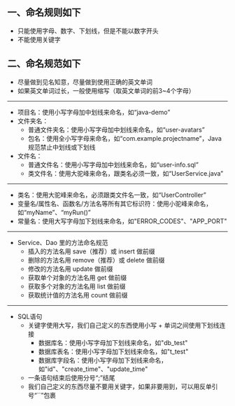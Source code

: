 ## 一、命名规则如下

* 只能使用字母、数字、下划线，但是不能以数字开头
* 不能使用关键字

## 二、命名规范如下

* 尽量做到见名知意，尽量做到使用正确的英文单词
* 如果英文单词过长，一般使用缩写（取英文单词的前3~4个字母）

***

* 项目名：使用小写字母加中划线来命名，如“java-demo”
* 文件夹名：
	* 普通文件夹名：使用小写字母加中划线来命名，如“user-avatars”
	* 包名：使用全小写字母来命名，如“com.example.projectname”，Java规范禁止中划线或下划线
* 文件名：
	* 普通文件名：使用小写字母加中划线来命名，如“user-info.sql”
	* 类文件名：使用大驼峰来命名，跟类名必须一致，如“UserService.java”

***

* 类名：使用大驼峰来命名，必须跟类文件名一致，如“UserController”
* 变量名/属性名、函数名/方法名等所有其它标识符：使用小驼峰来命名，如“myName”、“myRun()”
* 常量名：使用大写字母加下划线来命名，如"ERROR_CODES"、"APP_PORT"

***

* Service、Dao 里的方法命名规范
  * 插入的方法名用 save（推荐）或 insert 做前缀
  * 删除的方法名用 remove（推荐）或 delete 做前缀
  * 修改的方法名用 update 做前缀
  * 获取单个对象的方法名用 get 做前缀
  * 获取多个对象的方法名用 list 做前缀
  * 获取统计值的方法名用 count 做前缀

***

- SQL语句
  - 关键字使用大写，我们自己定义的东西使用小写 + 单词之间使用下划线连接
    - 数据库名：使用小写字母加下划线来命名，如"db_test"
    - 数据库表名：使用小写字母加下划线来命名，如"t_test"
    - 数据库字段名：使用小写字母加下划线来命名，如"id"、"create_time"、"update_time"
  - 一条语句结束后使用分号“;”结尾
  - 我们自己定义的东西尽量不要用关键字，如果非要用到，可以用反单引号“``”包裹